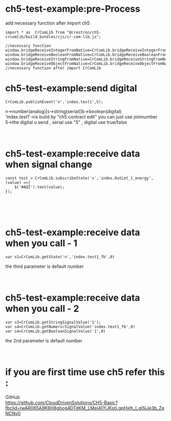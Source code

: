 # ch5-test-example:pre-Process
add necessary function after import ch5

    import * as  CrComLib from "@crestron/ch5-crcomlib/build_bundles/cjs/cr-com-lib.js";

    //necessary function
    window.bridgeReceiveIntegerFromNative=CrComLib.bridgeReceiveIntegerFromNative;
    window.bridgeReceiveBooleanFromNative=CrComLib.bridgeReceiveBooleanFromNative;
    window.bridgeReceiveStringFromNative=CrComLib.bridgeReceiveStringFromNative;
    window.bridgeReceiveObjectFromNative=CrComLib.bridgeReceiveObjectFromNative;
    //necessary function after import CrComLib

# ch5-test-example:send digital

    CrComLib.publishEvent('n','index.test1',5);
    
n->number(analog)|s->string(serial)|b->boolean(digital) </br>
'index.test1'->is bulid by "ch5 contract edit" you can just use joinnumber </br>
5->the digital u send , serial use "5" , digital use true/false</br></br></br>

# ch5-test-example:receive data when signal change

    const test = CrComLib.subscribeState('s','index.OutLet_1_energy',(value) =>{
        $('#AQI').text(value);
    });
    
</br></br></br>
# ch5-test-example:receive data when you call - 1

    var s1=CrComLib.getState('n','index.test1_fb',0)
    
the third parameter is default number 
</br></br></br>
# ch5-test-example:receive data when you call - 2

    var s3=CrComLib.getStringSignalValue('1');
    var s4=CrComLib.getNumericSignalValue('index.test1_fb',0)
    var s4=CrComLib.getBooleanSignalValue('1',0)

the 2nd parameter is default number 
</br></br></br>

# if you are first time use ch5 refer this :

GitHub</br>
https://github.com/CloudDrivenSolutions/CH5-Basic?fbclid=IwAR065A9K6H8gbog4DTdKM_LMej40YJKstLgpHxIh_l_glSiJe3b_ZeNCNv0
